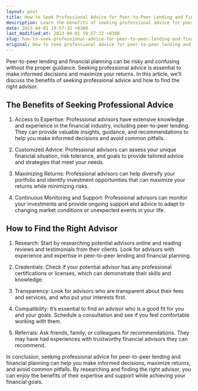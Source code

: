 ```yaml
---
layout: post
title: How to Seek Professional Advice for Peer-to-Peer Lending and Financial Planning?
description: Learn the benefits of seeking professional advice for peer-to-peer lending and financial planning and how to find the right advisor.
date: 2023-04-01 19:57:32 +0300
last_modified_at: 2023-04-01 19:57:32 +0300
slug: how-to-seek-professional-advice-for-peer-to-peer-lending-and-financial-planning
original: How to seek professional advice for peer-to-peer lending and financial planning?
---
```

Peer-to-peer lending and financial planning can be risky and confusing without the proper guidance. Seeking professional advice is essential to make informed decisions and maximize your returns. In this article, we’ll discuss the benefits of seeking professional advice and how to find the right advisor.

## The Benefits of Seeking Professional Advice

1. Access to Expertise: Professional advisors have extensive knowledge and experience in the financial industry, including peer-to-peer lending. They can provide valuable insights, guidance, and recommendations to help you make informed decisions and avoid common pitfalls.

2. Customized Advice: Professional advisors can assess your unique financial situation, risk tolerance, and goals to provide tailored advice and strategies that meet your needs.

3. Maximizing Returns: Professional advisors can help diversify your portfolio and identify investment opportunities that can maximize your returns while minimizing risks.

4. Continuous Monitoring and Support: Professional advisors can monitor your investments and provide ongoing support and advice to adapt to changing market conditions or unexpected events in your life.

## How to Find the Right Advisor

1. Research: Start by researching potential advisors online and reading reviews and testimonials from their clients. Look for advisors with experience and expertise in peer-to-peer lending and financial planning.

2. Credentials: Check if your potential advisor has any professional certifications or licenses, which can demonstrate their skills and knowledge.

3. Transparency: Look for advisors who are transparent about their fees and services, and who put your interests first.

4. Compatibility: It’s essential to find an advisor who is a good fit for you and your goals. Schedule a consultation and see if you feel comfortable working with them.

5. Referrals: Ask friends, family, or colleagues for recommendations. They may have had experiences with trustworthy financial advisors they can recommend.

In conclusion, seeking professional advice for peer-to-peer lending and financial planning can help you make informed decisions, maximize returns, and avoid common pitfalls. By researching and finding the right advisor, you can enjoy the benefits of their expertise and support while achieving your financial goals.